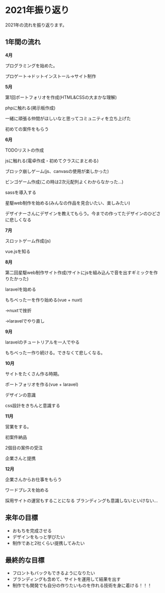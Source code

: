 # 2021年振り返り
2021年の流れを振り返ります。

## 1年間の流れ
**4月**

プログラミングを始めた。

プロゲート→ドットインストール→サイト制作

**5月**

第1回ポートフォリオを作成(HTML&CSSの大まかな理解)

phpに触れる(掲示板作成)

一緒に頑張る仲間がほしいなと思ってコミュニティを立ち上げた

初めての案件をもらう

**6月**

TODOリストの作成

jsに触れる(電卓作成・初めてクラスにまとめる)

ブロック崩しゲーム(js、canvasの使用が楽しかった)

ビンゴゲーム作成(この時は2次元配列よくわからなかった…)

sassを導入する

星駆web制作を始める(みんなの作品を見合いたい、楽しみたい)

デザイナーさんにデザインを教えてもらう。今までの作ってたデザインのひどさに悲しくなる

**7月**

スロットゲーム作成(js)

vue.jsを知る

**8月**

第二回星駆web制作サイト作成(サイトにjsを組み込んで音を出すギミックを作りたかった)

laravelを始める

もちべったーを作り始める(vue + nuxt)

→nuxtで挫折

→laravelでやり直し

**9月**

laravelのチュートリアルを一人でやる

もちべったー作り続ける。できなくて悲しくなる。

**10月**

サイトをたくさん作る時期。

ポートフォリオを作る(vue + laravel)

デザインの意識

css設計をきちんと意識する

**11月**

営業をする。

初案件納品

2個目の案件の受注

企業さんと提携

**12月**

企業さんからお仕事をもらう

ワードプレスを始める

採用サイトの運営もすることになる
ブランディングも意識しないといけない…

## 来年の目標
* おもちを完成させる
* デザインをもっと学びたい
* 制作であと2社くらい提携してみたい

## 最終的な目標
* フロントもバックもできるようになりたい
* ブランディングも含めて、サイトを運用して結果を出す
* 制作でも開発でも自分の作りたいものを作れる技術を身に着ける！！！
